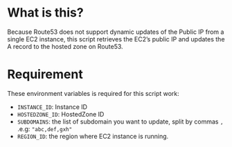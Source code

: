# What is this?
Because Route53 does not support dynamic updates of the Public IP from a single EC2 instance, this script retrieves the EC2’s public IP and updates the A record to the hosted zone on Route53.

# Requirement
These environment variables is required for this script work:
- `INSTANCE_ID`: Instance ID
- `HOSTEDZONE_ID`: HostedZone ID
- `SUBDOMAINS`: the list of subdomain you want to update, split by commas `,` .e.g: `"abc,def,gxh"`
- `REGION_ID`: the region where EC2 instance is running.
  